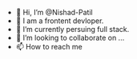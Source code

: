 - 👋 Hi, I’m @Nishad-Patil
- 👀 I am a frontent devloper.
- 🌱 I’m currently persuing full stack.
- 💞️ I’m looking to collaborate on ...
- 📫 How to reach me 

<!---
Nishad-Patil/Nishad-Patil is a ✨ special ✨ repository because its `README.md` (this file) appears on your GitHub profile.
You can click the Preview link to take a look at your changes.
--->
